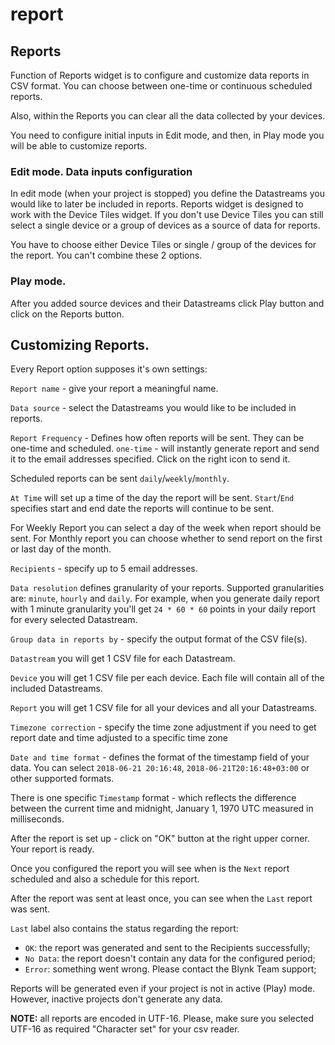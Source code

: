 # report

## Reports

Function of Reports widget is to configure and customize data reports in CSV format. You can choose between one-time or continuous scheduled reports.

Also, within the Reports you can clear all the data collected by your devices.

You need to configure initial inputs in Edit mode, and then, in Play mode you will be able to customize reports.

### Edit mode. Data inputs configuration

In edit mode \(when your project is stopped\) you define the Datastreams you would like to later be included in reports. Reports widget is designed to work with the Device Tiles widget. If you don't use Device Tiles you can still select a single device or a group of devices as a source of data for reports.

You have to choose either Device Tiles or single / group of the devices for the report. You can't combine these 2 options.

### Play mode.

After you added source devices and their Datastreams click Play button and click on the Reports button.

## Customizing Reports.

Every Report option supposes it's own settings:

`Report name` - give your report a meaningful name.

`Data source` - select the Datastreams you would like to be included in reports.

`Report Frequency` - Defines how often reports will be sent. They can be one-time and scheduled. `one-time` - will instantly generate report and send it to the email addresses specified. Click on the right icon to send it.

Scheduled reports can be sent `daily`/`weekly`/`monthly`.

`At Time` will set up a time of the day the report will be sent. `Start`/`End` specifies start and end date the reports will continue to be sent.

For Weekly Report you can select a day of the week when report should be sent. For Monthly report you can choose whether to send report on the first or last day of the month.

`Recipients` - specify up to 5 email addresses.

`Data resolution` defines granularity of your reports. Supported granularities are: `minute`, `hourly` and `daily`. For example, when you generate daily report with 1 minute granularity you'll get `24 * 60 * 60` points in your daily report for every selected Datastream.

`Group data in reports by` - specify the output format of the CSV file\(s\).

`Datastream` you will get 1 CSV file for each Datastream.

`Device` you will get 1 CSV file per each device. Each file will contain all of the included Datastreams.

`Report` you will get 1 CSV file for all your devices and all your Datastreams.

`Timezone correction` - specify the time zone adjustment if you need to get report date and time adjusted to a specific time zone

`Date and time format` - defines the format of the timestamp field of your data. You can select `2018-06-21 20:16:48`, `2018-06-21T20:16:48+03:00` or other supported formats.

There is one specific `Timestamp` format - which reflects the difference between the current time and midnight, January 1, 1970 UTC measured in milliseconds.

After the report is set up - click on "OK" button at the right upper corner. Your report is ready.

Once you configured the report you will see when is the `Next` report scheduled and also a schedule for this report.

After the report was sent at least once, you can see when the `Last` report was sent.

`Last` label also contains the status regarding the report:

* `OK`: the report was generated and sent to the Recipients successfully;
* `No Data`: the report doesn't contain any data for the configured period;
* `Error`: something went wrong. Please contact the Blynk Team support;

Reports will be generated even if your project is not in active \(Play\) mode. However, inactive projects don't generate any data.

**NOTE:** all reports are encoded in UTF-16. Please, make sure you selected UTF-16 as required "Character set" for your csv reader.


